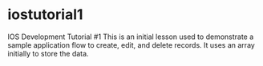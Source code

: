 # iostutorial1
IOS Development Tutorial #1
This is an initial lesson used to demonstrate a sample application flow to create, edit, and delete records. It uses an array initially to store the data.
